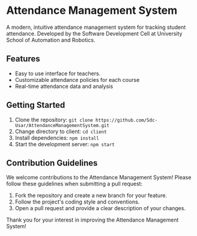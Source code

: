 # Attendance Management System

A modern, intuitive attendance management system for tracking student attendance. Developed by the Software Development Cell at University School of Automation and Robotics.

## Features

- Easy to use interface for teachers.
- Customizable attendance policies for each course
- Real-time attendance data and analysis

## Getting Started


1. Clone the repository: `git clone https://github.com/Sdc-Usar/AttendanceManagementSystem.git`
2. Change directory to client: `cd client`
3. Install dependencies: `npm install`
4. Start the development server: `npm start`

## Contribution Guidelines

We welcome contributions to the Attendance Management System! Please follow these guidelines when submitting a pull request:

1. Fork the repository and create a new branch for your feature.
2. Follow the project's coding style and conventions.
3. Open a pull request and provide a clear description of your changes.

Thank you for your interest in improving the Attendance Management System!
